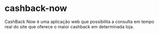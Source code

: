 # cashback-now
CashBack Now é uma aplicação web que possibilita a consulta em tempo real do site que oferece o maior cashback em determinada loja.
